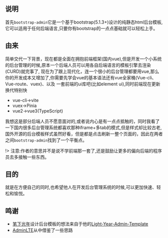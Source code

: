 ## 说明

首先`bootstrap-admin`它是一个基于bootstrap(5.1.3+)设计的纯静态html后台模板,它可以适用于任何后端语言,只要你有bootstrap的一点点基础就可以轻松上手。

## 由来


简单交代一下背景，现在都是全面在拥抱前端框架(国内vue),但是开发一个小系统的后台管理的时候,原本一个后端人员可以用各自后端语言的模板引擎去渲染(CURD)就完事了,
现在为了跟上现代化，连一个很小的后台管理都要用vue,那么你的开发成本又增加了,你需要先学会vue的基本语法还有vue全家桶(Vue-cli、Vue-route、vuex)、以及
一套前端的ui库吧(比如element ui),同时前端现在更新换代特别快

- vue-cli->vite
- vuex->Pinia
- vue2->vue3(TypeScript)

我想这是部分后端人员不愿意面对的,或者说内心是有一点点抵触的，同时我看了一下国内很多后台管理系统都喜欢那种iframe+多tab的模式,但是样式却比较古老,
国外开源的后台模板样式虽然好看，但是都是点击刷新一整个页面的，因此在两者之间`bootstrap-admin`找到了一个平衡点。



!> 注意:作者的意思并不是说不学前端那一套了,还是鼓励让更多的偏向后端的程序员去多接触一些东西。


## 目的

就是在方便自己的同时,也希望他人在开发后台管理系统的时候,可以更加快速、轻松和愉悦。


## 鸣谢

- [笔下光年](https://gitee.com/yinqi)设计后台模板的想法来自于他的[Light-Year-Admin-Template](https://gitee.com/yinqi/Light-Year-Admin-Template)
- [AdminLTE](https://github.com/ColorlibHQ/AdminLTE)从中借鉴了一些思路